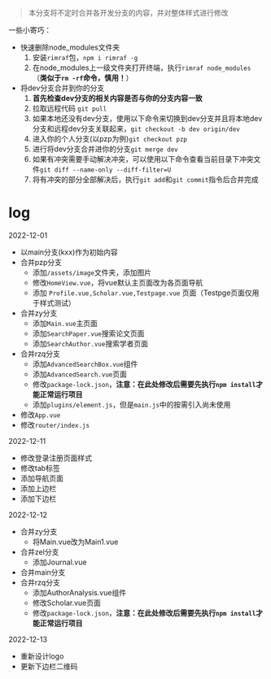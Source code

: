 >本分支将不定时合并各开发分支的内容，并对整体样式进行修改

一些小寄巧：
- 快速删除node_modules文件夹
   1. 安装`rimraf`包，`npm i rimraf -g`
   2. 在node_modules上一级文件夹打开终端，执行`rimraf node_modules`（**类似于`rm -rf`命令，慎用！**）
- 将dev分支合并到你的分支
    1. **首先检查dev分支的相关内容是否与你的分支内容一致**
    2. 拉取远程代码 `git pull`
    3. 如果本地还没有dev分支，使用以下命令来切换到dev分支并且将本地dev分支和远程dev分支关联起来，`git checkout -b dev origin/dev`
    4. 进入你的个人分支(以pzp为例)`git checkout pzp`
    5. 进行将dev分支合并进你的分支`git merge dev`
    6. 如果有冲突需要手动解决冲突，可以使用以下命令查看当前目录下冲突文件`git diff --name-only --diff-filter=U`
    7. 将有冲突的部分全部解决后，执行`git add`和`git commit`指令后合并完成

# log
2022-12-01
- 以main分支(kxx)作为初始内容
- 合并pzp分支
  - 添加`/assets/image`文件夹，添加图片
  - 修改`HomeView.vue`，将vue默认主页面改为各页面导航
  - 添加 `Profile.vue,Scholar.vue,Testpage.vue` 页面（Testpge页面仅用于样式测试）
- 合并zy分支
  - 添加`Main.vue`主页面
  - 添加`SearchPaper.vue`搜索论文页面
  - 添加`SearchAuthor.vue`搜索学者页面
- 合并rzq分支
  - 添加`AdvancedSearchBox.vue`组件
  - 添加`AdvancedSearch.vue`页面
  - 修改`package-lock.json`，**注意：在此处修改后需要先执行`npm install`才能正常运行项目**
  - 添加`plugins/element.js`，但是`main.js`中的按需引入尚未使用
- 修改`App.vue`
- 修改`router/index.js`

2022-12-11
- 修改登录注册页面样式
- 修改tab标签
- 添加导航页面
- 添加上边栏
- 添加下边栏

2022-12-12
- 合并zy分支
  - 将Main.vue改为Main1.vue
- 合并zel分支
  - 添加Journal.vue
- 合并main分支
- 合并rzq分支
  - 添加AuthorAnalysis.vue组件
  - 修改Scholar.vue页面
  - 修改`package-lock.json`，**注意：在此处修改后需要先执行`npm install`才能正常运行项目**

2022-12-13
- 重新设计logo
- 更新下边栏二维码